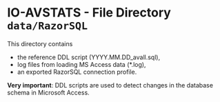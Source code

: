 # IO-AVSTATS - File Directory **`data/RazorSQL`**

This directory contains 

- the reference DDL script (YYYY.MM.DD_avall.sql),
- log files from loading MS Access data (*.log),
- an exported RazorSQL connection profile.

**Very important**: DDL scripts are used to detect changes in the database schema in Microsoft Access.
